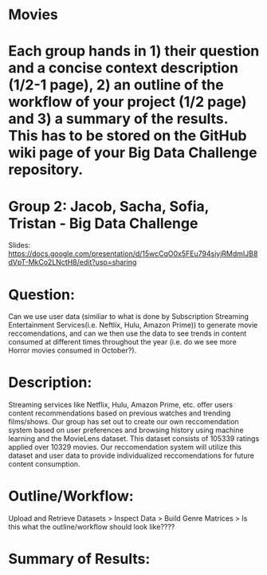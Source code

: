 # Movies
# Each group hands in 1) their question and a concise context description (1/2-1 page), 2) an outline of the workflow of your project (1/2 page) and 3) a summary of the results. This has to be stored on the GitHub wiki page of your Big Data Challenge repository.  

# Group 2: Jacob, Sacha, Sofia, Tristan - Big Data Challenge
Slides: https://docs.google.com/presentation/d/15wcCqO0x5FEu794siyjRMdmIJB8dVpT-MkCo2LNctH8/edit?usp=sharing

# Question: 
Can we use user data (similiar to what is done by Subscription Streaming Entertainment Services(i.e. Neftlix, Hulu, Amazon Prime)) to generate movie reccomendations, and can we then use the data to see trends in content consumed at different times throughout the year (i.e. do we see more Horror movies consumed in October?). 

# Description:

Streaming services like Netflix, Hulu, Amazon Prime, etc. offer users content recommendations based on previous watches and trending films/shows. Our group has set out to create our own reccomendation system based on user preferences and browsing history using machine learning and the MovieLens dataset. This dataset consists of 105339 ratings applied over 10329 movies. Our reccomendation system will utilize this dataset and user data to provide individualized reccomendations for future content consumption. 

# Outline/Workflow:

Upload and Retrieve Datasets > Inspect Data > Build Genre Matrices > Is this what the outline/workflow should look like????

# Summary of Results:



